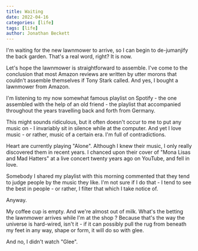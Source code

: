 ```yaml
---
title: Waiting
date: 2022-04-16
categories: [life]
tags: [life]
author: Jonathan Beckett
---
```


I'm waiting for the new lawnmower to arrive, so I can begin to de-jumanjify the back garden. That's a real word, right? It is now.

Let's hope the lawnmower is straightforward to assemble. I've come to the conclusion that most Amazon reviews are written by utter morons that couldn't assemble themselves if Tony Stark called. And yes, I bought a lawnmower from Amazon.

I'm listening to my now somewhat famous playlist on Spotify - the one assembled with the help of an old friend - the playlist that accompanied throughout the years travelling back and forth from Germany.

This might sounds ridiculous, but it often doesn't occur to me to put any music on - I invariably sit in silence while at the computer. And yet I love music - or rather, music of a certain era. I'm full of contradictions.

Heart are currently playing "Alone". Although I knew their music, I only really discovered them in recent years. I chanced upon their cover of "Mona Lisas and Mad Hatters" at a live concert twenty years ago on YouTube, and fell in love.

Somebody I shared my playlist with this morning commented that they tend to judge people by the music they like. I'm not sure if I do that - I tend to see the best in people - or rather, I filter that which I take notice of.

Anyway.

My coffee cup is empty. And we're almost out of milk. What's the betting the lawnmower arrives while I'm at the shop ? Because that's the way the universe is hard-wired, isn't it - if it can possibly pull the rug from beneath my feet in any way, shape or form, it will do so with glee.

And no, I didn't watch "Glee".